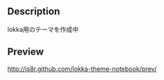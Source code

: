 Description
-----------
lokka用のテーマを作成中


Preview
------
[http://is8r.github.com/lokka-theme-notebook/prev/ ](http://is8r.github.com/lokka-theme-notebook/prev/)

